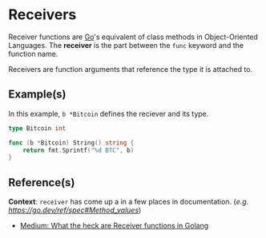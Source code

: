 # Receivers

Receiver functions are [Go](golang.md)'s equivalent of class methods
in Object-Oriented Languages. The **receiver** is the part between
the `func` keyword and the function name.

Receivers are function arguments that reference the type it is attached to.


## Example(s)

In this example, `b *Bitcoin` defines the reciever and its type.

```go
type Bitcoin int

func (b *Bitcoin) String() string {
    return fmt.Sprintf("%d BTC", b)
}
```

## Reference(s)

**Context**: `receiver` has come up a in a few places in documentation.
(_e.g. https://go.dev/ref/spec#Method_values_)

- [Medium: What the heck are Receiver functions in Golang](https://medium.com/@adityaa803/wth-is-a-go-receiver-function-84da20653ca2)
